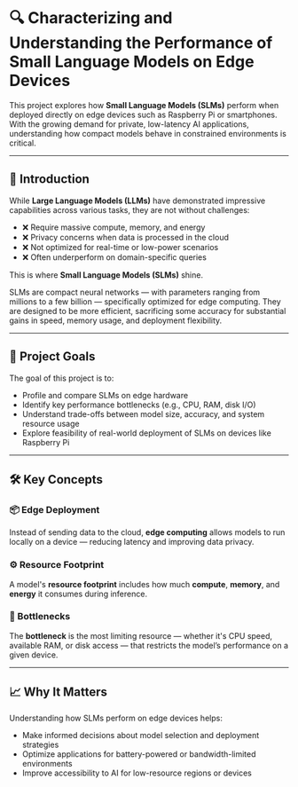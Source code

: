 # 🔍 Characterizing and Understanding the Performance of Small Language Models on Edge Devices

This project explores how **Small Language Models (SLMs)** perform when deployed directly on edge devices such as Raspberry Pi or smartphones. With the growing demand for private, low-latency AI applications, understanding how compact models behave in constrained environments is critical.

---

## 📘 Introduction

While **Large Language Models (LLMs)** have demonstrated impressive capabilities across various tasks, they are not without challenges:

- ❌ Require massive compute, memory, and energy  
- ❌ Privacy concerns when data is processed in the cloud  
- ❌ Not optimized for real-time or low-power scenarios  
- ❌ Often underperform on domain-specific queries  

This is where **Small Language Models (SLMs)** shine.

SLMs are compact neural networks — with parameters ranging from millions to a few billion — specifically optimized for edge computing. They are designed to be more efficient, sacrificing some accuracy for substantial gains in speed, memory usage, and deployment flexibility.

---

## 🎯 Project Goals

The goal of this project is to:

- Profile and compare SLMs on edge hardware  
- Identify key performance bottlenecks (e.g., CPU, RAM, disk I/O)  
- Understand trade-offs between model size, accuracy, and system resource usage  
- Explore feasibility of real-world deployment of SLMs on devices like Raspberry Pi  

---

## 🛠 Key Concepts

### 📦 Edge Deployment

Instead of sending data to the cloud, **edge computing** allows models to run locally on a device — reducing latency and improving data privacy.

### ⚙️ Resource Footprint

A model's **resource footprint** includes how much **compute**, **memory**, and **energy** it consumes during inference.

### 🔧 Bottlenecks

The **bottleneck** is the most limiting resource — whether it's CPU speed, available RAM, or disk access — that restricts the model’s performance on a given device.

---

## 📈 Why It Matters

Understanding how SLMs perform on edge devices helps:

- Make informed decisions about model selection and deployment strategies  
- Optimize applications for battery-powered or bandwidth-limited environments  
- Improve accessibility to AI for low-resource regions or devices  

